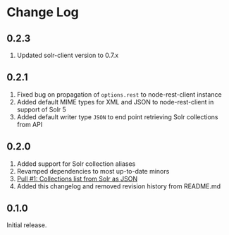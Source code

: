 # Change Log

## 0.2.3

1. Updated solr-client version to 0.7.x


## 0.2.1

1. Fixed bug on propagation of `options.rest` to node-rest-client instance
2. Added default MIME types for XML and JSON to node-rest-client in support of Solr 5
3. Added default writer type `JSON` to end point retrieving Solr collections from API

## 0.2.0

1. Added support for Solr collection aliases
2. Revamped dependencies to most up-to-date minors
3. [Pull #1: Collections list from Solr as JSON](https://github.com/jijordre/node-solr-smart-client/pull/1)
4. Added this changelog and removed revision history from README.md

## 0.1.0

Initial release.
